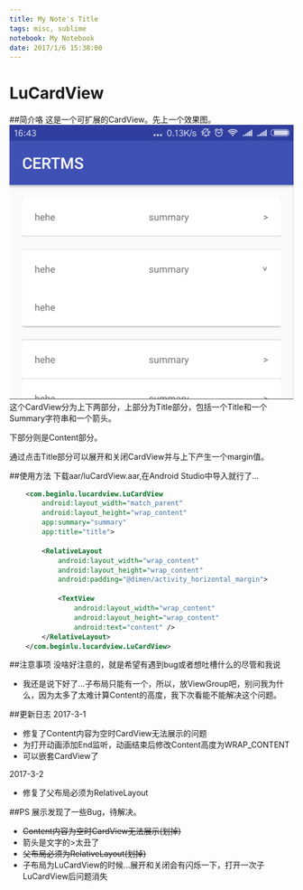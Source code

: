 ```yaml
---
title: My Note's Title
tags: misc, sublime
notebook: My Notebook 
date: 2017/1/6 15:38:00
---
```

# LuCardView
##简介咯
这是一个可扩展的CardView。先上一个效果图。
![Alt text](image/CardView1.png)
这个CardView分为上下两部分，上部分为Title部分，包括一个Title和一个Summary字符串和一个箭头。

下部分则是Content部分。

通过点击Title部分可以展开和关闭CardView并与上下产生一个margin值。

##使用方法
下载aar/luCardView.aar,在Android Studio中导入就行了...

```xml
    <com.beginlu.lucardview.LuCardView
        android:layout_width="match_parent"
        android:layout_height="wrap_content"
        app:summary="summary"
        app:title="title">

        <RelativeLayout
            android:layout_width="wrap_content"
            android:layout_height="wrap_content"
            android:padding="@dimen/activity_horizontal_margin">

            <TextView
                android:layout_width="wrap_content"
                android:layout_height="wrap_content"
                android:text="content" />
        </RelativeLayout>
    </com.beginlu.lucardview.LuCardView>
```
##注意事项
没啥好注意的，就是希望有遇到bug或者想吐槽什么的尽管和我说
- 我还是说下好了...子布局只能有一个，所以，放ViewGroup吧，别问我为什么，因为太多了太难计算Content的高度，我下次看能不能解决这个问题。

##更新日志
2017-3-1
- 修复了Content内容为空时CardView无法展示的问题
- 为打开动画添加End监听，动画结束后修改Content高度为WRAP_CONTENT
- 可以嵌套CardView了

2017-3-2
- 修复了父布局必须为RelativeLayout

##PS
展示发现了一些Bug，待解决。

- ~~Content内容为空时CardView无法展示(划掉)~~
- 箭头是文字的>太丑了
- ~~父布局必须为RelativeLayout(划掉)~~
- 子布局为LuCardView的时候...展开和关闭会有闪烁一下，打开一次子LuCardView后问题消失
